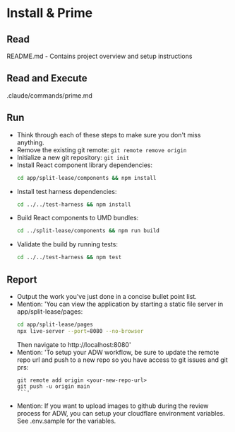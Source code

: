 # Install & Prime

## Read
README.md - Contains project overview and setup instructions

## Read and Execute
.claude/commands/prime.md

## Run
- Think through each of these steps to make sure you don't miss anything.
- Remove the existing git remote: `git remote remove origin`
- Initialize a new git repository: `git init`
- Install React component library dependencies:
  ```bash
  cd app/split-lease/components && npm install
  ```
- Install test harness dependencies:
  ```bash
  cd ../../test-harness && npm install
  ```
- Build React components to UMD bundles:
  ```bash
  cd ../split-lease/components && npm run build
  ```
- Validate the build by running tests:
  ```bash
  cd ../../test-harness && npm test
  ```

## Report
- Output the work you've just done in a concise bullet point list.
- Mention: 'You can view the application by starting a static file server in app/split-lease/pages:
  ```bash
  cd app/split-lease/pages
  npx live-server --port=8080 --no-browser
  ```
  Then navigate to http://localhost:8080'
- Mention: 'To setup your ADW workflow, be sure to update the remote repo url and push to a new repo so you have access to git issues and git prs:
  ```
  git remote add origin <your-new-repo-url>
  git push -u origin main
  ```'
- Mention: If you want to upload images to github during the review process for ADW, you can setup your cloudflare environment variables. See .env.sample for the variables.